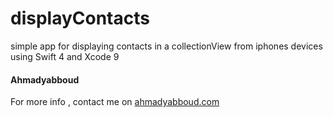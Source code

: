 # displayContacts
simple app for displaying contacts in a collectionView from iphones devices using Swift 4 and Xcode 9 


#### Ahmadyabboud 

For more info , contact me on [ahmadyabboud.com](https://ahmadyabboud.com)
